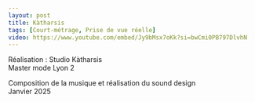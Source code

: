 ```yaml
---
layout: post
title: Kàtharsis
tags: [Court-métrage, Prise de vue réelle]
video: https://www.youtube.com/embed/Jy9bMsx7oKk?si=bwCmi0PB797DlvhN
---
```


Réalisation : Studio Kàtharsis  
Master mode Lyon 2  

Composition de la musique et réalisation du sound design  
Janvier 2025
